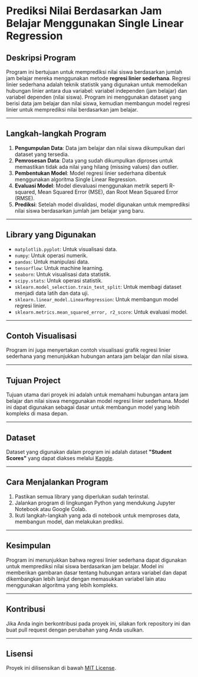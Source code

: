# Prediksi Nilai Berdasarkan Jam Belajar Menggunakan Single Linear Regression

## Deskripsi Program
Program ini bertujuan untuk memprediksi nilai siswa berdasarkan jumlah jam belajar mereka menggunakan metode **regresi linier sederhana**. Regresi linier sederhana adalah teknik statistik yang digunakan untuk memodelkan hubungan linier antara dua variabel: variabel independen (jam belajar) dan variabel dependen (nilai siswa). Program ini menggunakan dataset yang berisi data jam belajar dan nilai siswa, kemudian membangun model regresi linier untuk memprediksi nilai berdasarkan jam belajar.

---

## Langkah-langkah Program
1. **Pengumpulan Data**: Data jam belajar dan nilai siswa dikumpulkan dari dataset yang tersedia.
2. **Pemrosesan Data**: Data yang sudah dikumpulkan diproses untuk memastikan tidak ada nilai yang hilang (missing values) dan outlier.
3. **Pembentukan Model**: Model regresi linier sederhana dibentuk menggunakan algoritma Single Linear Regression.
4. **Evaluasi Model**: Model dievaluasi menggunakan metrik seperti R-squared, Mean Squared Error (MSE), dan Root Mean Squared Error (RMSE).
5. **Prediksi**: Setelah model divalidasi, model digunakan untuk memprediksi nilai siswa berdasarkan jumlah jam belajar yang baru.

---

## Library yang Digunakan
- `matplotlib.pyplot`: Untuk visualisasi data.
- `numpy`: Untuk operasi numerik.
- `pandas`: Untuk manipulasi data.
- `tensorflow`: Untuk machine learning.
- `seaborn`: Untuk visualisasi data statistik.
- `scipy.stats`: Untuk operasi statistik.
- `sklearn.model_selection.train_test_split`: Untuk membagi dataset menjadi data latih dan data uji.
- `sklearn.linear_model.LinearRegression`: Untuk membangun model regresi linier.
- `sklearn.metrics.mean_squared_error, r2_score`: Untuk evaluasi model.

---

## Contoh Visualisasi
Program ini juga menyertakan contoh visualisasi grafik regresi linier sederhana yang menunjukkan hubungan antara jam belajar dan nilai siswa.

---

## Tujuan Project
Tujuan utama dari proyek ini adalah untuk memahami hubungan antara jam belajar dan nilai siswa menggunakan model regresi linier sederhana. Model ini dapat digunakan sebagai dasar untuk membangun model yang lebih kompleks di masa depan.

---

## Dataset
Dataset yang digunakan dalam program ini adalah dataset **"Student Scores"** yang dapat diakses melalui [Kaggle](https://www.kaggle.com/datasets/kamleshsam/student-scores/data).

---

## Cara Menjalankan Program
1. Pastikan semua library yang diperlukan sudah terinstal.
2. Jalankan program di lingkungan Python yang mendukung Jupyter Notebook atau Google Colab.
3. Ikuti langkah-langkah yang ada di notebook untuk memproses data, membangun model, dan melakukan prediksi.

---

## Kesimpulan
Program ini menunjukkan bahwa regresi linier sederhana dapat digunakan untuk memprediksi nilai siswa berdasarkan jam belajar. Model ini memberikan gambaran dasar tentang hubungan antara variabel dan dapat dikembangkan lebih lanjut dengan memasukkan variabel lain atau menggunakan algoritma yang lebih kompleks.

---

## Kontribusi
Jika Anda ingin berkontribusi pada proyek ini, silakan fork repository ini dan buat pull request dengan perubahan yang Anda usulkan.

---

## Lisensi
Proyek ini dilisensikan di bawah [MIT License](LICENSE).

